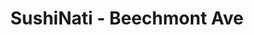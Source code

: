 ---
layout: place
title: "SushiNati - Beechmont Ave"
permalink: /ohio/cincinnati/sushinati-beechmont-ave.html
stateAbbr: OH
stateName: Ohio
cityName: Cincinnati
seo:
  name: "SushiNati - Beechmont Ave"
  type: Restaurant
  links: http://www.sushinatibeechmont.com/
description: "SushiNati - Beechmont Ave serves delicious sushi in Cincinnati, Ohio. Try fresh Japanese dishes for a great dining experience. Available for takeout, delivery, lunch, and dinner."
place_id: ChIJg2p-BzSpQYgRPMzHw7nmnmQ
photos:
  - name: >-
      places/ChIJg2p-BzSpQYgRPMzHw7nmnmQ/photos/AeeoHcLnjW2ufuMTInpOMEjaZOoSltHOtjXjxoHEppZLAGEtEVBBl1IZO3ckHnebh4qHtotQMLuSgKGLdB3bz283w3vzTgI6pXGGNdqWs2JcAjKhUWpThytE1xxNG3laX3DPj4XMG57M5QZGm7FXJYrUp-sqRR4KP7hHTbcPyrs1icZxaBIx6C0HlBBoBScOiPiGLfKQh5fki9tFuaRhwWA9tYh-Qz64aYcX4uioGbrARJTi36c51bbJJGDQ9hBhFtNe0splp9YgkpXECqsB7ZYnk2yvC2Crk9xGJbSVqmWAP8V8210d_lEXX2MEMdGGN6jSO_mPWMMHuyCtkuZq1AdfRGuKVLpMzC4DFYJhtm4O_PtJbETmOGtnw8LmQFKtbXvGBzy7V1-CT32Rif33skWXcJ8Kb7P9mbyAIE6hqz8-UcDUv--c
    widthPx: 4800
    heightPx: 3200
    authorAttributions:
      - displayName: Chow Down
        uri: https://maps.google.com/maps/contrib/112493076625439063292
        photoUri: >-
          https://lh3.googleusercontent.com/a-/ALV-UjV8uahXz1jF11vl5fugYN3PL4oBtruUpCcYrPu0XElOhHIozqQ=s100-p-k-no-mo
    flagContentUri: >-
      https://www.google.com/local/imagery/report/?cb_client=maps_api_places.places_api&image_key=!1e10!2sCIHM0ogKEICAgID488uwgQE&hl=en-US
    googleMapsUri: >-
      https://www.google.com/maps/place//data=!3m4!1e2!3m2!1sCIHM0ogKEICAgID488uwgQE!2e10!4m2!3m1!1s0x8841a934077e6a83:0x649ee6b9c3c7cc3c
  - name: >-
      places/ChIJg2p-BzSpQYgRPMzHw7nmnmQ/photos/AeeoHcKh1DlMH9zdW7Oqfk7jhNKogTPfv8RArihRGBQxkGF3F5gMHU0qrX53a5S8uTjdSymxwcs3yAdWAn8XjdOhn0u8SEI9eyh1DmhbKZlKTRsrFOgxGdXgfE8X1_MkWxAdzukgmDkqGdbO90P74lWTpFtRSfTFwDmgEGNcQWazmI-UOJj5JK_uEUPWoGGob047Ta5C8Vxt9HdBiQXXnW102bf6cAe-UtpZNQk3dorvbeJFQfmoG2P-ELmp90tBToOprjmlstem7ExerkE2UnYJ5Mikkhc_Npvd5yWUrol7C8ZfhGz5OijWmOZL1X6c1hOiZTHBRLq07Fb6t4b4szEiakP8qktrrDww2Y-cyjrpU9MDcZOwuVYH9PFdSz9DOnvoKvDRM88lZOQB2VY_uhxDf0FUCtKG8IargqgzxTIYLtOvQCQR
    widthPx: 4800
    heightPx: 2700
    authorAttributions:
      - displayName: Christina Varnum
        uri: https://maps.google.com/maps/contrib/111253376687180998610
        photoUri: >-
          https://lh3.googleusercontent.com/a-/ALV-UjXUGk4VOGUOw-KoB7uBZF8x0w9ORSlyB6loH0CjRNmCizIKb6P6rQ=s100-p-k-no-mo
    flagContentUri: >-
      https://www.google.com/local/imagery/report/?cb_client=maps_api_places.places_api&image_key=!1e10!2sCIHM0ogKEICAgICUiuil1AE&hl=en-US
    googleMapsUri: >-
      https://www.google.com/maps/place//data=!3m4!1e2!3m2!1sCIHM0ogKEICAgICUiuil1AE!2e10!4m2!3m1!1s0x8841a934077e6a83:0x649ee6b9c3c7cc3c
  - name: >-
      places/ChIJg2p-BzSpQYgRPMzHw7nmnmQ/photos/AeeoHcJmGXgLi0tZJNhPA0OWvHE8Cy0RQXDuU2-Ilm4urSOqlo7AvQIV-Y1jS1C0VSu4mqcREvz1dW0q4RTzSHikV0IOWL2jfqhhhcLPhlH3dXK1-1Sn1uz-N_24LMPxo0-sJheNchoZkGlID-jw-kZugQHpe9JFX9cUwc8D5gkU6bTVVinXfpnw01gBtjelwyIy4XpN0ZCv6alrQU9ZBff-Gi77XERiPif-M1An8w8Ov7cCkHZR_ksva07qnBol2FQbZz6IPx-apgnldOnAZHN59SRItihOOwwjTXjFCU4XZv7MdppNXUCNhHt-FlF5NIXB00c-gWtkw5o6ZAT1Es_FPwP5ewtphgCI-KChTEDPI5zJlPy-qiB4y2PjyFQiY5rmuR0UwNIBVfrxKIIRcJ4nlY6EsfM-oacGwxAFAzcln6OB7IwT
    widthPx: 3600
    heightPx: 4800
    authorAttributions:
      - displayName: Scarlett Rose Quintana
        uri: https://maps.google.com/maps/contrib/100021624778042555227
        photoUri: >-
          https://lh3.googleusercontent.com/a-/ALV-UjUnl_EqXr-0BzqZOk9hQECvc9PQe0fxdXiT3gy4MgK6bPtmDzUrXg=s100-p-k-no-mo
    flagContentUri: >-
      https://www.google.com/local/imagery/report/?cb_client=maps_api_places.places_api&image_key=!1e10!2sCIHM0ogKEICAgICn8qTX5QE&hl=en-US
    googleMapsUri: >-
      https://www.google.com/maps/place//data=!3m4!1e2!3m2!1sCIHM0ogKEICAgICn8qTX5QE!2e10!4m2!3m1!1s0x8841a934077e6a83:0x649ee6b9c3c7cc3c
  - name: >-
      places/ChIJg2p-BzSpQYgRPMzHw7nmnmQ/photos/AeeoHcL_DkP_w6O4CP7MjDXyA7uf_V6Bj2X24KrB_ZTCoF3oZXNGQPrpxCjLR9Jy2B3cmCC_sSTBV6ge8euQm7eqRiBGOqCFB2BOEO_d9gElMyAmG8f-wF7JnCFLZ_AzGdMQqxVUvjz2H0E28nVMl93wDv89BnWjfcESKMLa_WIixw1p5b6Il59wGpNqKncGCDsZvicCbs3kVqw5rDjacQlFcn0Z_6yF9pQ4dsNuSMv4PbDpkcOQtc1qYif8RFt6PvblYpWZkgtUmUOFzXSB2N1fxZqb9qYJFHZsCaYJaqSyHqdKzVn2zjBFUN7G3ptr7tTt2nhbAFZUZi2f0B0Rkz04umFvjPsZ-uf4LVcTKLR3hL6hHoWMZ0XZF6BsrvItSzuKE4I3wIhdkewE7Ga-1QEJB8tuuy-xywlRmQeaU4SYUGrRrg
    widthPx: 2488
    heightPx: 2491
    authorAttributions:
      - displayName: Daniel Bryant
        uri: https://maps.google.com/maps/contrib/104703038874997134372
        photoUri: >-
          https://lh3.googleusercontent.com/a/ACg8ocJFtHu_XKX8rXSk4pu-b-bxqzQeXe7z3v4Wa-K1zQ7ht_qqlPb9=s100-p-k-no-mo
    flagContentUri: >-
      https://www.google.com/local/imagery/report/?cb_client=maps_api_places.places_api&image_key=!1e10!2sCIHM0ogKEICAgICKv4ztBw&hl=en-US
    googleMapsUri: >-
      https://www.google.com/maps/place//data=!3m4!1e2!3m2!1sCIHM0ogKEICAgICKv4ztBw!2e10!4m2!3m1!1s0x8841a934077e6a83:0x649ee6b9c3c7cc3c
  - name: >-
      places/ChIJg2p-BzSpQYgRPMzHw7nmnmQ/photos/AeeoHcIipCX8qeKcfJykXDJolOnxODQeBf17gmKR1_5JtVUj8Ygd-GKMidE_n0RVFNivTDf993UTf6hbjhlrVkYQn7OMcwQpuUK0AyndSivC6YK1fNGqOpqSkZFzrgtCB_QnbaUdjvZ35DR9LTfgEA81Efx9e8Yl1l4DityUiZoJ-voBRa1w7uNxLLnPNpdIYNxIfMvx3Gh8GgAqCDfRMU6BO18vwnwMgjIM7Pr7xE91eIV7_qjMCDMEliN4Gc9ekMQn35qNDA55gcvkoe3nZ_db5oaY0libSTgtctKhqwH15_P6L2tYxFk-ivI58dqH0BmlRPiK2LEdXsuNe4L31yQur1NK4Qo264gwQIx-RRs8kvhQrKs3Lekc8fu89Khj5nw0QYH4VbTQRapYeuIqe1DSG20O3efhhP7eUUz-CGFhbxrbjeCC
    widthPx: 2252
    heightPx: 4000
    authorAttributions:
      - displayName: Kae Salyers
        uri: https://maps.google.com/maps/contrib/105966264210090503681
        photoUri: >-
          https://lh3.googleusercontent.com/a-/ALV-UjX3R8lo1yPULxPMSxMfWy2JD_27PemGtfZIK4rXNWvMf00a3Zzupw=s100-p-k-no-mo
    flagContentUri: >-
      https://www.google.com/local/imagery/report/?cb_client=maps_api_places.places_api&image_key=!1e10!2sCIHM0ogKEICAgICthLLRrwE&hl=en-US
    googleMapsUri: >-
      https://www.google.com/maps/place//data=!3m4!1e2!3m2!1sCIHM0ogKEICAgICthLLRrwE!2e10!4m2!3m1!1s0x8841a934077e6a83:0x649ee6b9c3c7cc3c
  - name: >-
      places/ChIJg2p-BzSpQYgRPMzHw7nmnmQ/photos/AeeoHcJ3VU8AibHWT9hhLqXdhCh4pnD_8GW25Qe3WC77D-iuF1PqsCiNdzENgq3CggJvRp6_N6PzYH0W_j6u9eiveebPc_PUmPF-nQsO-4lenon-qfzobXmLKA3op6lBLOSbrw_9G8tvJ7ZJuzHg2xE-LFlhFSEryp9qG8uz8rIJPmDjqTj6g8Ks6OcniLr5G1sSN-DCm0EKWOKwlfGe2m1ylZkTrRgDYLkEfroCYNHcj9rFY7M4QKvmUJfJMeifA51D01YqFpDbKRqXIZLYcx55U_9FY6J4hY9vwmssvqtZ-JM13YQeIEldtxinmLuVV5sUun5ityb1432TCSSWnNN9QscRlilr3Jjz6nDEKug2YP1dHLRMBq8GnUKxgVKiNlF-kZtZ_ITjeJ42K6mXg9zjHa79NUWiGsfZ_P4VAHn6V3x9tk2z
    widthPx: 4800
    heightPx: 3200
    authorAttributions:
      - displayName: Chow Down
        uri: https://maps.google.com/maps/contrib/112493076625439063292
        photoUri: >-
          https://lh3.googleusercontent.com/a-/ALV-UjV8uahXz1jF11vl5fugYN3PL4oBtruUpCcYrPu0XElOhHIozqQ=s100-p-k-no-mo
    flagContentUri: >-
      https://www.google.com/local/imagery/report/?cb_client=maps_api_places.places_api&image_key=!1e10!2sCIHM0ogKEICAgID488vWkwE&hl=en-US
    googleMapsUri: >-
      https://www.google.com/maps/place//data=!3m4!1e2!3m2!1sCIHM0ogKEICAgID488vWkwE!2e10!4m2!3m1!1s0x8841a934077e6a83:0x649ee6b9c3c7cc3c
  - name: >-
      places/ChIJg2p-BzSpQYgRPMzHw7nmnmQ/photos/AeeoHcIUWajWrY8de7r5H4v19FryFo24m8tsEtakC9UGPaMGRC4j84SPZMeY34Unzct-cC1yWPawwc1q7QKXD_goe_uH-5CHrykkhXBdtbsbqd0etevRvsa8PBfhLycsrsTLtDsHrdOIScaQqFlb09zQDXlKOjJ8mXFAizcDAw0CTBloFyCvT-9hYAFnw7Jc5QZez0aDJRPTvJ7a52UaKGwgErTMxSjnQeS90LjgYzdR4ssTOFCPTFjYHbETIoM8iFAF7m5HzPOcL7_WK2SBvQ0qi-P7whmHDyGH6y6uHPoGGsQ35tO5aD6jdIgzWArrr3YDDOnXglEpwtUk_2kBQYkY1QbjkJ0SNfh6IgoBKfdvKWbL25bedctzIOgDxJb6d-XjmQZzg_dnidUzTKCOEyGjgTPlo9rfJGye4MyJkauM8Lk
    widthPx: 3024
    heightPx: 4032
    authorAttributions:
      - displayName: Abbey Dunham-Orth
        uri: https://maps.google.com/maps/contrib/111311144654805168318
        photoUri: >-
          https://lh3.googleusercontent.com/a-/ALV-UjWotK_L99leWrBboCJakP8fZ6ZPsaWoJnfmOD0dKB3iAM9fm7KSGQ=s100-p-k-no-mo
    flagContentUri: >-
      https://www.google.com/local/imagery/report/?cb_client=maps_api_places.places_api&image_key=!1e10!2sCIHM0ogKEICAgICZiayxdA&hl=en-US
    googleMapsUri: >-
      https://www.google.com/maps/place//data=!3m4!1e2!3m2!1sCIHM0ogKEICAgICZiayxdA!2e10!4m2!3m1!1s0x8841a934077e6a83:0x649ee6b9c3c7cc3c
  - name: >-
      places/ChIJg2p-BzSpQYgRPMzHw7nmnmQ/photos/AeeoHcLSbyWT-fawBWwkPK6N3Mn8lYGAG9MjC-PZ1p9z7T29BBNuaJKi-4vXC983_HW9901e_AyYSZvCSlUN7ucmrHA5tycq5IIKUOJMULIchpEPSnIYi6XDqDieUcXevuxO9tjQjBj3HJGBVCph-bPm1U-H0wnOM5qmV93WGw3YpYBV0hOkkQAtRY-A51Bkq-lZwvYOxLFhJBskJqA7DnL_eleMIJYynhrhCQvr4BwJLO75vd3MrogRBVF5H8Pnw7dPe--lQEDpiQz9X4e4y0dfLjS6xSWdC3JK2SUPiPXWJ10c-IfzPgfGih-izN9ftvpxN1KqdDC2zwMHArRoJ6fkVd5v0WY3xnG29DYb7p76BUtd36qIAO9EOf78a4K22Rk9LGdFaLksqJiUGjyF7l61fWcC7llQJNXf8HZ1m_1VH5dtF8Q_
    widthPx: 1868
    heightPx: 4000
    authorAttributions:
      - displayName: Gina Aills
        uri: https://maps.google.com/maps/contrib/102859175428829401346
        photoUri: >-
          https://lh3.googleusercontent.com/a-/ALV-UjUL2HzTvtHOkSutk1wSVwgRTz2RQFJUCDR7Fc0Oo4OzCUCCSMRCQA=s100-p-k-no-mo
    flagContentUri: >-
      https://www.google.com/local/imagery/report/?cb_client=maps_api_places.places_api&image_key=!1e10!2sCIHM0ogKEICAgICGhcLZvwE&hl=en-US
    googleMapsUri: >-
      https://www.google.com/maps/place//data=!3m4!1e2!3m2!1sCIHM0ogKEICAgICGhcLZvwE!2e10!4m2!3m1!1s0x8841a934077e6a83:0x649ee6b9c3c7cc3c
  - name: >-
      places/ChIJg2p-BzSpQYgRPMzHw7nmnmQ/photos/AeeoHcL_QOBi_lk_CO2ajTktIyqpbTy3Gd2HSZXD2li9gGLk6hFzzkBES2YU5qfr4APBO7wXNgyLrwdbI4Nnu6E3C6iD4CxaC692pRnWP6pTXGvmIe9vZskh_ZVg-Y7Y499ivOzq6dRItNnOHaH3kJZ1k8mJi4BBUZjLU4THf862tfBhetyRYsqJIcvWApM1_sBAjubF61Qy4jkrx7JvaZRg_DJvxjkeGPooD6yUAtu5ZN1vn1KPfcqVw_mYwN1JSaXTcuXThSuvCSTNbc2ZZijz9Cup3O8zEj2FMQH2MQB6G9zpWRIs0FAHqIjmScSdTB41_g_tEzabAwdC7G4xzGo-F5zsv3ZH-794hRoJx7geZUyKZlz3hpLw9ueyGOmjwjvkAW9BpzKcsu6624oTEnwLya6AjGWA_Tmuv3vVttzLbky_HQ
    widthPx: 3005
    heightPx: 2602
    authorAttributions:
      - displayName: Amanda Hunter
        uri: https://maps.google.com/maps/contrib/105785841944753925400
        photoUri: >-
          https://lh3.googleusercontent.com/a-/ALV-UjUg5XV7klar1JaswatVZZept78-rK6NMf21Bn3uYg6R7MrV-RwnYw=s100-p-k-no-mo
    flagContentUri: >-
      https://www.google.com/local/imagery/report/?cb_client=maps_api_places.places_api&image_key=!1e10!2sCIHM0ogKEICAgIDSwff1Iw&hl=en-US
    googleMapsUri: >-
      https://www.google.com/maps/place//data=!3m4!1e2!3m2!1sCIHM0ogKEICAgIDSwff1Iw!2e10!4m2!3m1!1s0x8841a934077e6a83:0x649ee6b9c3c7cc3c
  - name: >-
      places/ChIJg2p-BzSpQYgRPMzHw7nmnmQ/photos/AeeoHcLKhdoe-kTsLaXig2sSXrbb-Jv2rIlEomT5QjfLgJGiUfwDGbMATY7jwPp0-vgo_zwYadJMZIe0N86Qw-c4HILB_QSB7LOYZJATKvPUWJ06KuoKMvSeR8rEzGP4tY4038eEVEtx0Ogm9b3jjH9BIJUyrFtmYrrfzQvk-fSLX9b6Ayu4xXWC8e6d0OyE4dka4t0HyrbwJ0M6JFQAQwXa9myYCxOgOeEOOWcclDtogGyVt1Yt2eOMMnGKLtmZVcDugf6IKqJuIfeO6TZm8jiRI1CvHbEZlRgvIrlKd5aDs3dwTAVpT2uPCM8Zs2RZUeA9SsrECP0O6afCQOGZ7iZ53g5uxZyGjgMLJgXKuG8P6H0N8UBUDQwOg4mcclWMhD17gq0hu_3pc37kR_1I_RW4l-tStqYFfidBGFbsFEUXz3Ec21E
    widthPx: 4800
    heightPx: 2700
    authorAttributions:
      - displayName: Christina Varnum
        uri: https://maps.google.com/maps/contrib/111253376687180998610
        photoUri: >-
          https://lh3.googleusercontent.com/a-/ALV-UjXUGk4VOGUOw-KoB7uBZF8x0w9ORSlyB6loH0CjRNmCizIKb6P6rQ=s100-p-k-no-mo
    flagContentUri: >-
      https://www.google.com/local/imagery/report/?cb_client=maps_api_places.places_api&image_key=!1e10!2sCIHM0ogKEICAgICK8P-GtgE&hl=en-US
    googleMapsUri: >-
      https://www.google.com/maps/place//data=!3m4!1e2!3m2!1sCIHM0ogKEICAgICK8P-GtgE!2e10!4m2!3m1!1s0x8841a934077e6a83:0x649ee6b9c3c7cc3c
address: 7466 Beechmont Ave, Cincinnati, OH 45255, USA
street: 7466 Beechmont Ave
city: Cincinnati
state: OH
zip: '45255'
country: USA
neighborhood: Forestville
latitude: '39.074400'
longitude: '-84.349519'
accessibility_options:
  wheelchairAccessibleParking: true
  wheelchairAccessibleEntrance: true
  wheelchairAccessibleRestroom: true
  wheelchairAccessibleSeating: true
business_status: OPERATIONAL
name: SushiNati - Beechmont Ave
google_maps_links:
  directionsUri: >-
    https://www.google.com/maps/dir//''/data=!4m7!4m6!1m1!4e2!1m2!1m1!1s0x8841a934077e6a83:0x649ee6b9c3c7cc3c!3e0
  placeUri: https://maps.google.com/?cid=7250486135641066556
  writeAReviewUri: >-
    https://www.google.com/maps/place//data=!4m3!3m2!1s0x8841a934077e6a83:0x649ee6b9c3c7cc3c!12e1
  reviewsUri: >-
    https://www.google.com/maps/place//data=!4m4!3m3!1s0x8841a934077e6a83:0x649ee6b9c3c7cc3c!9m1!1b1
  photosUri: >-
    https://www.google.com/maps/place//data=!4m3!3m2!1s0x8841a934077e6a83:0x649ee6b9c3c7cc3c!10e5
primary_type: Sushi Restaurant
opening_hours:
  regular: null
  current: null
secondary_opening_hours:
  regular:
    weekdayDescriptions: null
    type: null
  current:
    weekdayDescriptions: null
    type: null
phone: (513) 231-0555
price_level: null
price_range: $10 &ndash; $20
rating: '4.1'
rating_count: 431
website: http://www.sushinatibeechmont.com/
reviews:
  - name: >-
      places/ChIJg2p-BzSpQYgRPMzHw7nmnmQ/reviews/ChRDSUhNMG9nS0VJQ0FnSUN2bUpRNBAB
    relativePublishTimeDescription: 4 months ago
    rating: 1
    text:
      text: >-
        Food was great the atmosphere was peaceful and all. What I wasn’t aware
        of was the 75 cent charge on yum yum sauce. The lady was rude about
        taking it off as I was not made aware. On another note she basically
        rushed me out the door and there was no one there. Like let me slow down
        and eat and enjoy my food in peace. Lastly she forgot what I got to
        drink and she was the one taking my order.


        I’ll take my money to yummy bowl next door instead
      languageCode: en
    originalText:
      text: >-
        Food was great the atmosphere was peaceful and all. What I wasn’t aware
        of was the 75 cent charge on yum yum sauce. The lady was rude about
        taking it off as I was not made aware. On another note she basically
        rushed me out the door and there was no one there. Like let me slow down
        and eat and enjoy my food in peace. Lastly she forgot what I got to
        drink and she was the one taking my order.


        I’ll take my money to yummy bowl next door instead
      languageCode: en
    authorAttribution:
      displayName: CEO
      uri: https://www.google.com/maps/contrib/103245901716923132703/reviews
      photoUri: >-
        https://lh3.googleusercontent.com/a-/ALV-UjUpeS74aEnDaCE8s5o2qzkR9M580CJXkWzSc-uxVP1TAnCZTENNzA=s128-c0x00000000-cc-rp-mo-ba4
    publishTime: '2024-12-07T18:34:15.194321Z'
    flagContentUri: >-
      https://www.google.com/local/review/rap/report?postId=ChRDSUhNMG9nS0VJQ0FnSUN2bUpRNBAB&d=17924085&t=1
    googleMapsUri: >-
      https://www.google.com/maps/reviews/data=!4m6!14m5!1m4!2m3!1sChRDSUhNMG9nS0VJQ0FnSUN2bUpRNBAB!2m1!1s0x8841a934077e6a83:0x649ee6b9c3c7cc3c
  - name: >-
      places/ChIJg2p-BzSpQYgRPMzHw7nmnmQ/reviews/ChdDSUhNMG9nS0VJQ0FnTURRcWVLS2tBRRAB
    relativePublishTimeDescription: a month ago
    rating: 1
    text:
      text: >-
        They cross contaminate raw sushi with fried sushi which was food for 2
        different people. The lady who claimed she was manager was very rude and
        claimed they do that not to “waste” boxes. Cross contamination is not
        good and not okay they refused to recook my order
      languageCode: en
    originalText:
      text: >-
        They cross contaminate raw sushi with fried sushi which was food for 2
        different people. The lady who claimed she was manager was very rude and
        claimed they do that not to “waste” boxes. Cross contamination is not
        good and not okay they refused to recook my order
      languageCode: en
    authorAttribution:
      displayName: Lz ZZ
      uri: https://www.google.com/maps/contrib/106285524121060283702/reviews
      photoUri: >-
        https://lh3.googleusercontent.com/a/ACg8ocJ-stIo9yxjjjYQ8JiSetSG5fM7tU1bqNAlXKbOTCmLaCtmbA=s128-c0x00000000-cc-rp-mo
    publishTime: '2025-03-12T01:27:05.347526Z'
    flagContentUri: >-
      https://www.google.com/local/review/rap/report?postId=ChdDSUhNMG9nS0VJQ0FnTURRcWVLS2tBRRAB&d=17924085&t=1
    googleMapsUri: >-
      https://www.google.com/maps/reviews/data=!4m6!14m5!1m4!2m3!1sChdDSUhNMG9nS0VJQ0FnTURRcWVLS2tBRRAB!2m1!1s0x8841a934077e6a83:0x649ee6b9c3c7cc3c
  - name: >-
      places/ChIJg2p-BzSpQYgRPMzHw7nmnmQ/reviews/ChZDSUhNMG9nS0VJQ0FnSUNuOHFUWEpREAE
    relativePublishTimeDescription: 6 months ago
    rating: 4
    text:
      text: >-
        Sushinati was a fantastic dining experience! The ramen they serve is
        hands down the best I’ve had in a long time—rich, flavorful, and
        absolutely satisfying. I also loved the sushi; it was fresh and
        perfectly prepared. I highly recommend trying the Beechmont Roll, which
        was incredibly delicious. The only downside is that the location is
        pretty cramped, with limited seating, but the quality of the food
        definitely makes it worth it. The server was very friendly and made us
        feel welcome. If you visit, definitely try the ramen—it’s the best
        you'll ever have!
      languageCode: en
    originalText:
      text: >-
        Sushinati was a fantastic dining experience! The ramen they serve is
        hands down the best I’ve had in a long time—rich, flavorful, and
        absolutely satisfying. I also loved the sushi; it was fresh and
        perfectly prepared. I highly recommend trying the Beechmont Roll, which
        was incredibly delicious. The only downside is that the location is
        pretty cramped, with limited seating, but the quality of the food
        definitely makes it worth it. The server was very friendly and made us
        feel welcome. If you visit, definitely try the ramen—it’s the best
        you'll ever have!
      languageCode: en
    authorAttribution:
      displayName: Scarlett Rose Quintana
      uri: https://www.google.com/maps/contrib/100021624778042555227/reviews
      photoUri: >-
        https://lh3.googleusercontent.com/a-/ALV-UjUnl_EqXr-0BzqZOk9hQECvc9PQe0fxdXiT3gy4MgK6bPtmDzUrXg=s128-c0x00000000-cc-rp-mo-ba4
    publishTime: '2024-09-24T16:58:57.965998Z'
    flagContentUri: >-
      https://www.google.com/local/review/rap/report?postId=ChZDSUhNMG9nS0VJQ0FnSUNuOHFUWEpREAE&d=17924085&t=1
    googleMapsUri: >-
      https://www.google.com/maps/reviews/data=!4m6!14m5!1m4!2m3!1sChZDSUhNMG9nS0VJQ0FnSUNuOHFUWEpREAE!2m1!1s0x8841a934077e6a83:0x649ee6b9c3c7cc3c
  - name: >-
      places/ChIJg2p-BzSpQYgRPMzHw7nmnmQ/reviews/ChdDSUhNMG9nS0VJQ0FnSUNSeWRuUnR3RRAB
    relativePublishTimeDescription: 11 months ago
    rating: 5
    text:
      text: >-
        This was so yummy! I had never l been here but my friends wanted sushi
        so we came here. I don't like sushi. I got the chicken fried rice stone
        bowl with a said of teriyaki. Came with the standard house salad. Very
        delicious!! Definitely want to come again. Stone bowl was $15. Not sure
        what my friends paid for their sushi but it looked awesome and they
        enjoyed it. This place gets really cramped when busy. Very small dining
        area with limited seating and tables are close together. There are a few
        outdoor seating tables if you would rather eat outside on a nice day.


        Update: I finally tried sushi....and I loved it! I noticed they had deep
        fried options on their menu so I took the plunge. I believe I got the
        Sunday morning. It was salmon in the sushi, deep fried and drizzled with
        eel sauce. Will definitely have to try more of the deep fried options.


        Edit: Each time has been great except we went over the weekend and
        Mikaila the server was not friendly and provided poor service. We
        overheard the table next to us mention she was rude to them as well. I
        hope to not see her next time I come back. I do not want her as my
        server.
      languageCode: en
    originalText:
      text: >-
        This was so yummy! I had never l been here but my friends wanted sushi
        so we came here. I don't like sushi. I got the chicken fried rice stone
        bowl with a said of teriyaki. Came with the standard house salad. Very
        delicious!! Definitely want to come again. Stone bowl was $15. Not sure
        what my friends paid for their sushi but it looked awesome and they
        enjoyed it. This place gets really cramped when busy. Very small dining
        area with limited seating and tables are close together. There are a few
        outdoor seating tables if you would rather eat outside on a nice day.


        Update: I finally tried sushi....and I loved it! I noticed they had deep
        fried options on their menu so I took the plunge. I believe I got the
        Sunday morning. It was salmon in the sushi, deep fried and drizzled with
        eel sauce. Will definitely have to try more of the deep fried options.


        Edit: Each time has been great except we went over the weekend and
        Mikaila the server was not friendly and provided poor service. We
        overheard the table next to us mention she was rude to them as well. I
        hope to not see her next time I come back. I do not want her as my
        server.
      languageCode: en
    authorAttribution:
      displayName: Kae Salyers
      uri: https://www.google.com/maps/contrib/105966264210090503681/reviews
      photoUri: >-
        https://lh3.googleusercontent.com/a-/ALV-UjX3R8lo1yPULxPMSxMfWy2JD_27PemGtfZIK4rXNWvMf00a3Zzupw=s128-c0x00000000-cc-rp-mo-ba5
    publishTime: '2024-05-05T21:56:39.268694Z'
    flagContentUri: >-
      https://www.google.com/local/review/rap/report?postId=ChdDSUhNMG9nS0VJQ0FnSUNSeWRuUnR3RRAB&d=17924085&t=1
    googleMapsUri: >-
      https://www.google.com/maps/reviews/data=!4m6!14m5!1m4!2m3!1sChdDSUhNMG9nS0VJQ0FnSUNSeWRuUnR3RRAB!2m1!1s0x8841a934077e6a83:0x649ee6b9c3c7cc3c
  - name: >-
      places/ChIJg2p-BzSpQYgRPMzHw7nmnmQ/reviews/ChdDSUhNMG9nS0VJQ0FnSUNmbmNXZzVRRRAB
    relativePublishTimeDescription: 3 months ago
    rating: 5
    text:
      text: >-
        Me and my husband ate here for our anniversary and it was amazing. The
        air force was AMAZING. We both got the Ramen also and it was hot and so
        yummy! I highly recommend eating here!! Great food!
      languageCode: en
    originalText:
      text: >-
        Me and my husband ate here for our anniversary and it was amazing. The
        air force was AMAZING. We both got the Ramen also and it was hot and so
        yummy! I highly recommend eating here!! Great food!
      languageCode: en
    authorAttribution:
      displayName: Alexis Braswell
      uri: https://www.google.com/maps/contrib/108338897947196244141/reviews
      photoUri: >-
        https://lh3.googleusercontent.com/a/ACg8ocJcVn0liTvg8bS3RTYfFosOwVeEUydozerOgvIgR3iYLhJxjQ=s128-c0x00000000-cc-rp-mo
    publishTime: '2024-12-31T19:20:21.167267Z'
    flagContentUri: >-
      https://www.google.com/local/review/rap/report?postId=ChdDSUhNMG9nS0VJQ0FnSUNmbmNXZzVRRRAB&d=17924085&t=1
    googleMapsUri: >-
      https://www.google.com/maps/reviews/data=!4m6!14m5!1m4!2m3!1sChdDSUhNMG9nS0VJQ0FnSUNmbmNXZzVRRRAB!2m1!1s0x8841a934077e6a83:0x649ee6b9c3c7cc3c
parking_options:
  freeParkingLot: true
  freeStreetParking: true
  valetParking: false
payment_options:
  acceptsCreditCards: true
  acceptsDebitCards: true
  acceptsCashOnly: false
  acceptsNfc: true
allow_dogs: null
curbside_pickup: true
delivery: true
dine_in: true
good_for_children: true
good_for_groups: null
good_for_sports: null
live_music: null
menu_for_children: null
outdoor_seating: true
reservable: true
restroom: true
serves_beer: true
serves_breakfast: null
serves_brunch: null
serves_cocktails: null
serves_coffee: true
serves_dinner: true
serves_dessert: true
serves_lunch: true
serves_vegetarian_food: true
serves_wine: true
takeout: true
summary: null

---